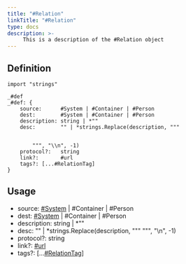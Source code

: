 ```yaml
---
title: "#Relation"
linkTitle: "#Relation"
type: docs
description: >-
     This is a description of the #Relation object
---
```


## Definition

```cue
import "strings"

_#def
_#def: {
	source:      #System | #Container | #Person
	dest:        #System | #Container | #Person
	description: string | *""
	desc:        "" | *strings.Replace(description, """


		""", "\\n", -1)
	protocol?:   string
	link?:       #url
	tags?: [...#RelationTag]
}
```

## Usage
- source:      [#System](../system) | #Container | #Person
- dest:        [#System](../system) | #Container | #Person
- description: string | *""
- desc:        "" | *strings.Replace(description, """
		""", "\\n", -1)
- protocol?:   string
- link?:       [#url](../url)
- tags?: [...[#RelationTag](../relationtag)]


